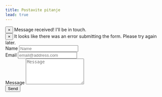 ```yaml
---
title: Postavite pitanje
lead: true
---
```

<!-- Near the end of my page -->
<script src="https://ajax.googleapis.com/ajax/libs/jquery/1.11.1/jquery.min.js"></script>
<script src="http://ajax.aspnetcdn.com/ajax/jquery.validate/1.13.1/jquery.validate.min.js"></script>
<script>


$("#contact-form").validate({
  submitHandler: function(form) {
    $.ajax({
      url: "//formspree.io/egzontina.krasniqi@hotmail.com", 
      method: "POST",
      data: {
        name: $(form).find("input[name='name']").val(),
        _replyto: $(form).find("input[name='_replyto']").val(),
        message: $(form).find("textarea[name='message']").val()
      },
      dataType: "json",
      success: function() {
        $("#submit-success").fadeIn();
        $("#contact-form").fadeOut();
      },
      error: function() {
        $("#submit-errors").fadeIn();        
      }
    });
  }
});
</script>
<!-- Hidden message to show if contact is successful. -->
<div id="submit-success" class="alert alert-success alert-dismissible collapse" role="alert">
  <button type="button" class="close" data-dismiss="alert" aria-label="Close"><span aria-hidden="true">&times;</span></button>
  Message received! I'll be in touch.
</div>

<!-- Hidden message to show if user encounters errors. -->
<div id="submit-errors" class="alert alert-danger alert-dismissible collapse" role="alert">
  <button type="button" class="close" data-dismiss="alert" aria-label="Close"><span aria-hidden="true">&times;</span></button>
  It looks like there was an error submitting the form. Please try again later.
</div>

<!-- Formspree-powered contact form -->
<form id="contact-form" class="form" action="/">
  <div class="form-group">
    <label for="name">Name</label>
    <input class="form-control" type="text" name="name" required placeholder="Name">
  </div>
  <div class="form-group">
    <label for="email">Email</label>
    <input class="form-control" type="email" name="_replyto" required placeholder="email@address.com">
  </div>
  <div class="form-group">
    <label for="message">Message</label>
    <textarea class="form-control" name="message" placeholder="Message" required rows="5"></textarea>
  </div>
  <input class="btn btn-primary" type="submit" value="Send">
</form>



